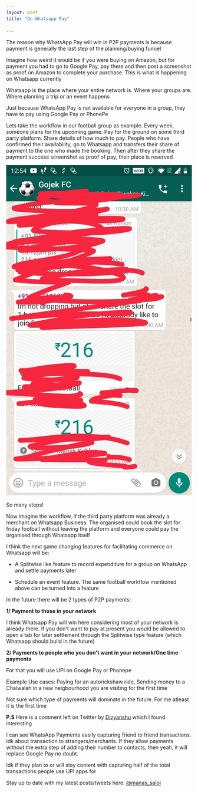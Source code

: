 ```yaml
---
layout: post
title: "On Whatsapp Pay"

---
```


The reason why WhatsApp Pay will win in P2P payments is because payment is generally the last step of the planning/buying funnel

Imagine how weird it would be if you were buying on Amazon, but for payment you had to go to Google Pay, pay there and then post a screenshot as proof on Amazon to complete your purchase. This is what is happening on Whatsapp currently

Whatsapp is the place where your entire network is. Where your groups are. Where planning a trip or an event happens

Just because WhatsApp Pay is not available for everyone in a group, they have to pay using Google Pay or PhonePe

Lets take the workflow in our football group as example. Every week, someone plans for the upcoming game. Pay for the ground on some third party platform. Share details of how much to pay. People who have confirmed their availability, go to Whatsapp and transfers their share of payment to the one who made the booking. Then after they share the payment success screenshot as proof of pay, their place is reserved

![Whatsapp Pay](/assets/img/whatsapp_pay.png)

So many steps!

Now imagine the workflow, if the third party platform was already a merchant on Whatsapp Business. The organised could book the slot for friday football without leaving the platform and everyone could pay the organised through Whatsapp itself

I think the next game changing features for facilitating commerce on Whatsapp will be:

- A Splitwise like feature to record expenditure for a group on WhatsApp and settle payments later

- Schedule an event feature. The same football workflow mentioned above can be turned into a feature

In the future there will be 2 types of P2P payments:

**1/ Payment to those in your network**

I think Whatsapp Pay will win here considering most of your network is already there. If you don't want to pay at present you would be allowed to open a tab for later settlement through the Splitwise type feature (which Whatsapp should build in the future)

**2/ Payments to people who you don't want in your network/One time payments**

For that you will use UPI on Google Pay or Phonepe

Example Use cases: Paying for an autorickshaw ride, Sending money to a Chaiwalah in a new neigbourhood you are visiting for the first time

Not sure which type of payments will dominate in the future. For me atleast it is the first time


**P.S** Here is a comment left on Twitter by [Divyanshu](https://twitter.com/DivDagar) which I found interesting  

I can see WhatsApp Payments easily capturing friend to friend transactions. Idk about transaction to strangers/merchants. If they allow payments without the extra step of adding their number to contacts, then yeah, it will replace Google Pay no doubt.

Idk if they plan to or will stay content with capturing half of the total transactions people use UPI apps for

Stay up to date with my latest posts/tweets here: [@manas_saloi](http://twitter.com/manas_saloi)
